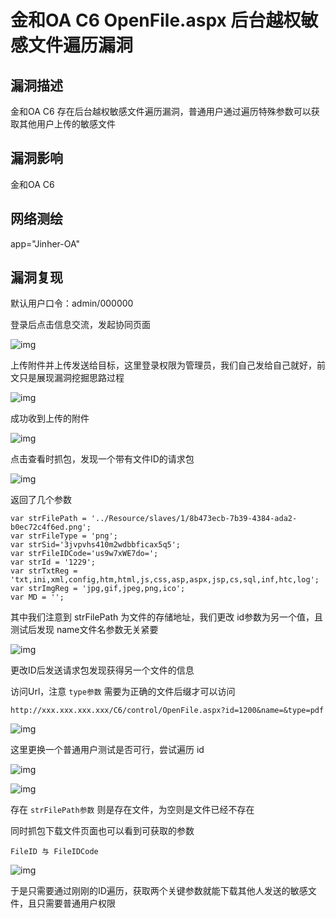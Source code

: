 # 金和OA C6 OpenFile.aspx 后台越权敏感文件遍历漏洞

## 漏洞描述

金和OA C6 存在后台越权敏感文件遍历漏洞，普通用户通过遍历特殊参数可以获取其他用户上传的敏感文件

## 漏洞影响

<a-checkbox checked>金和OA C6</a-checkbox></br>

## 网络测绘

<a-checkbox checked>app="Jinher-OA"</a-checkbox></br>

## 漏洞复现

默认用户口令：admin/000000

登录后点击信息交流，发起协同页面

![img](/assets/PeiQi-Wiki/img/jh-5.png)



上传附件并上传发送给目标，这里登录权限为管理员，我们自己发给自己就好，前文只是展现漏洞挖掘思路过程

![img](/assets/PeiQi-Wiki/img/jh-6.png)



成功收到上传的附件

![img](/assets/PeiQi-Wiki/img/jh-7.png)



点击查看时抓包，发现一个带有文件ID的请求包



![img](/assets/PeiQi-Wiki/img/jh-8.png)



返回了几个参数

```plain
var strFilePath = '../Resource/slaves/1/8b473ecb-7b39-4384-ada2-b0ec72c4f6ed.png';
var strFileType = 'png';
var strSid='3jvpvhs410m2wdbbficax5q5';
var strFileIDCode='us9w7xWE7do=';
var strId = '1229';
var strTxtReg = 'txt,ini,xml,config,htm,html,js,css,asp,aspx,jsp,cs,sql,inf,htc,log';
var strImgReg = 'jpg,gif,jpeg,png,ico';
var MD = '';
```

其中我们注意到 strFilePath 为文件的存储地址，我们更改 id参数为另一个值，且测试后发现 name文件名参数无关紧要

![img](/assets/PeiQi-Wiki/img/jh-9.png)



更改ID后发送请求包发现获得另一个文件的信息

访问Url，注意 `type参数`  需要为正确的文件后缀才可以访问

```plain
http://xxx.xxx.xxx.xxx/C6/control/OpenFile.aspx?id=1200&name=&type=pdf
```

![img](/assets/PeiQi-Wiki/img/jh-10.png)



这里更换一个普通用户测试是否可行，尝试遍历 id

![img](/assets/PeiQi-Wiki/img/jh-12.png)



![img](/assets/PeiQi-Wiki/img/jh-11.png)



存在 `strFilePath参数` 则是存在文件，为空则是文件已经不存在

同时抓包下载文件页面也可以看到可获取的参数

`FileID 与 FileIDCode`



![img](/assets/PeiQi-Wiki/img/jh-13.png)



于是只需要通过刚刚的ID遍历，获取两个关键参数就能下载其他人发送的敏感文件，且只需要普通用户权限